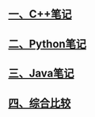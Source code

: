 ## [一、C++笔记](cpp/cpp_note.md)
## [二、Python笔记](python/python_note.md)
## [三、Java笔记](java/java_note.md)
## [四、综合比较](comparation/comparation.md)